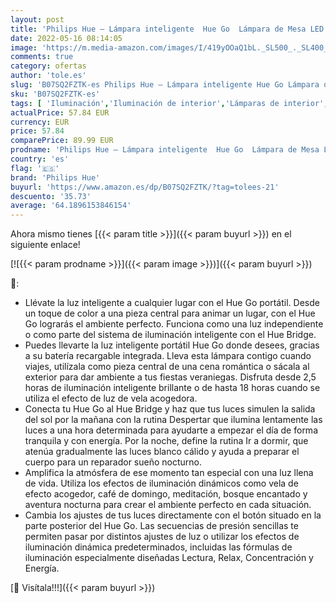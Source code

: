 ```yaml
---
layout: post
title: 'Philips Hue – Lámpara inteligente  Hue Go  Lámpara de Mesa LED Inteligente  Luz Blanca y de Colores  Compatible con Alexa y Google Home  Color Blanco'
date: 2022-05-16 08:14:05
image: 'https://m.media-amazon.com/images/I/419yOOaQ1bL._SL500_._SL400_.jpg'
comments: true
category: ofertas
author: 'tole.es'
slug: 'B07SQ2FZTK-es Philips Hue – Lámpara inteligente Hue Go Lámpara de Mesa...'
sku: 'B07SQ2FZTK-es'
tags: [ 'Iluminación','Iluminación de interior','Lámparas de interior','Lámparas de mesa','alexa','google','home','hue','philips','philips hue','🇪🇸', ]
actualPrice: 57.84 EUR
currency: EUR
price: 57.84
comparePrice: 89.99 EUR
prodname: 'Philips Hue – Lámpara inteligente  Hue Go  Lámpara de Mesa LED Inteligente  Luz Blanca y de Colores  Compatible con Alexa y Google Home  Color Blanco'
country: 'es'
flag: '🇪🇸'
brand: 'Philips Hue'
buyurl: 'https://www.amazon.es/dp/B07SQ2FZTK/?tag=tolees-21'
descuento: '35.73'
average: '64.1896153846154'
---
```


Ahora mismo tienes [{{< param title >}}]({{< param buyurl >}}) en el siguiente enlace!

[![{{< param prodname >}}]({{< param image >}})]({{< param buyurl >}})

🔎:

- Llévate la luz inteligente a cualquier lugar con el Hue Go portátil. Desde un toque de color a una pieza central para animar un lugar, con el Hue Go lograrás el ambiente perfecto. Funciona como una luz independiente o como parte del sistema de iluminación inteligente con el Hue Bridge.
- Puedes llevarte la luz inteligente portátil Hue Go donde desees, gracias a su batería recargable integrada. Lleva esta lámpara contigo cuando viajes, utilízala como pieza central de una cena romántica o sácala al exterior para dar ambiente a tus fiestas veraniegas. Disfruta desde 2,5 horas de iluminación inteligente brillante o de hasta 18 horas cuando se utiliza el efecto de luz de vela acogedora.
- Conecta tu Hue Go al Hue Bridge y haz que tus luces simulen la salida del sol por la mañana con la rutina Despertar que ilumina lentamente las luces a una hora determinada para ayudarte a empezar el día de forma tranquila y con energía. Por la noche, define la rutina Ir a dormir, que atenúa gradualmente las luces blanco cálido y ayuda a preparar el cuerpo para un reparador sueño nocturno.
- Amplifica la atmósfera de ese momento tan especial con una luz llena de vida. Utiliza los efectos de iluminación dinámicos como vela de efecto acogedor, café de domingo, meditación, bosque encantado y aventura nocturna para crear el ambiente perfecto en cada situación.
- Cambia los ajustes de tus luces directamente con el botón situado en la parte posterior del Hue Go. Las secuencias de presión sencillas te permiten pasar por distintos ajustes de luz o utilizar los efectos de iluminación dinámica predeterminados, incluidas las fórmulas de iluminación especialmente diseñadas Lectura, Relax, Concentración y Energía.

[🛒 Visítala!!!]({{< param buyurl >}})
